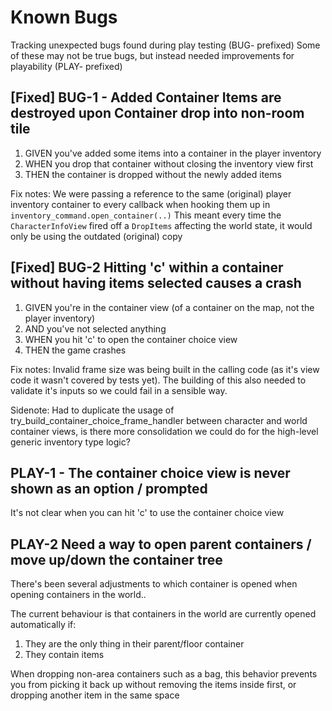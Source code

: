 # Known Bugs

Tracking unexpected bugs found during play testing (BUG- prefixed)
Some of these may not be true bugs, but instead needed improvements for playability (PLAY- prefixed)

## [Fixed] BUG-1 - Added Container Items are destroyed upon Container drop into non-room tile

1. GIVEN you've added some items into a container in the player inventory
2. WHEN you drop that container without closing the inventory view first
3. THEN the container is dropped without the newly added items

Fix notes:
We were passing a reference to the same (original) player inventory container to every callback when hooking them up in `inventory_command.open_container(..)`
This meant every time the `CharacterInfoView` fired off a `DropItems` affecting the world state, it would only be using the outdated (original) copy

## [Fixed] BUG-2 Hitting 'c' within a container without having items selected causes a crash

1. GIVEN you're in the container view (of a container on the map, not the player inventory)
2. AND you've not selected anything
3. WHEN you hit 'c' to open the container choice view
4. THEN the game crashes

Fix notes:
Invalid frame size was being built in the calling code (as it's view code it wasn't covered by tests yet).
The building of this also needed to validate it's inputs so we could fail in a sensible way.

Sidenote:
Had to duplicate the usage of try_build_container_choice_frame_handler between character and world container views, 
is there more consolidation we could do for the high-level generic inventory type logic? 

## PLAY-1 - The container choice view is never shown as an option / prompted

It's not clear when you can hit 'c' to use the container choice view

## PLAY-2 Need a way to open parent containers / move up/down the container tree

There's been several adjustments to which container is opened when opening containers in the world..

The current behaviour is that containers in the world are currently opened automatically if:
1. They are the only thing in their parent/floor container
2. They contain items

When dropping non-area containers such as a bag, this behavior prevents you from picking it back up without removing the items inside first, 
or dropping another item in the same space

